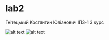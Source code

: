# lab2

Гнітецький Костянтин Юліанович ІПЗ-1 3 курс

![alt text](https://cdn.discordapp.com/attachments/802260402988777494/1029367426061709362/unknown.png)
![alt text](https://cdn.discordapp.com/attachments/802260402988777494/1029367464578002985/unknown.png)
